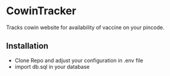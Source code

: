# CowinTracker

Tracks cowin website for availability of vaccine on your pincode.

## Installation

- Clone Repo and adjust your configuration in .env file
- import db.sql in your database
